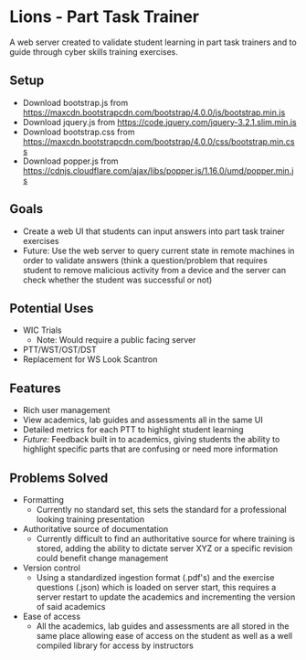 # Lions - Part Task Trainer
A web server created to validate student learning in part task trainers and to guide through cyber skills training exercises.

## Setup
- Download bootstrap.js from https://maxcdn.bootstrapcdn.com/bootstrap/4.0.0/js/bootstrap.min.js
- Download jquery.js from https://code.jquery.com/jquery-3.2.1.slim.min.js
- Download bootstrap.css from https://maxcdn.bootstrapcdn.com/bootstrap/4.0.0/css/bootstrap.min.css
- Download popper.js from https://cdnjs.cloudflare.com/ajax/libs/popper.js/1.16.0/umd/popper.min.js


## Goals
- Create a web UI that students can input answers into part task trainer exercises
- Future: Use the web server to query current state in remote machines in order to validate answers (think a question/problem that requires student to remove malicious activity from a device and the server can check whether the student was successful or not)

## Potential Uses
- WIC Trials
  - Note: Would require a public facing server
- PTT/WST/OST/DST
- Replacement for WS Look Scantron

## Features
- Rich user management
- View academics, lab guides and assessments all in the same UI
- Detailed metrics for each PTT to highlight student learning
- *Future:* Feedback built in to academics, giving students the ability to highlight specific parts that are confusing or need more information

## Problems Solved
- Formatting
  - Currently no standard set, this sets the standard for a professional looking training presentation
- Authoritative source of documentation
  - Currently difficult to find an authoritative source for where training is stored, adding the ability to dictate server XYZ or a specific revision could benefit change management
- Version control
  - Using a standardized ingestion format (.pdf's) and the exercise questions (.json) which is loaded on server start, this requires a server restart to update the academics and incrementing the version of said academics
- Ease of access
  - All the academics, lab guides and assessments are all stored in the same place allowing ease of access on the student as well as a well compiled library for access by instructors